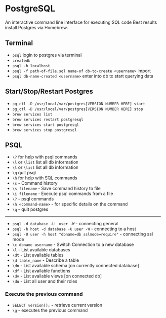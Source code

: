 # PostgreSQL
An interactive command line interface for executing SQL code
Best results install Postgres via Homebrew.

## Terminal
- `psql` login to postgres via terminal
- `createdb` 
- `psql -h localhost` 
- `psql -f path-of-file.sql name-of db-to-create <username>` import
- `psql db-name-created <username>` enter into db to start querying data

## Start/Stop/Restart Postgres

- `pg_ctl -D /usr/local/var/postgres[VERSION NUMBER HERE] start`
- `pg_ctl -D /usr/local/var/postgres[VERSION NUMBER HERE] stop`
- `brew services list`
- `brew services restart postgresql`
- `brew services start postgresql`
- `brew services stop postgresql`

## PSQL
- `\?` for help with psql commands
- `\l` or `\list` list all db information
- `\l` or `\list` list all db information
- `\q` quit psql
- `\h` for help with SQL commands
- `\s` - Command history
- `\s filename` - Save command history to file
- `\i filename` - Execute psql commands from a file
- `\?` - psql commands
- `\h <command-name>` - for specific details on the command
- `\q` - quit postgres

---

- `psql -d database -U  user -W` - connecting general
- `psql -h host -d database -U user -W` - connecting to a host
- `psql -U user -h host "dbname=db sslmode=require"` - connecting ssl mode
- `\c dbname username` -  Switch Connection to a new database
- `\l` - List available databases
- `\dt` - List available tables
- `\d table_name` - Describe a table
- `\dn` - List available schema [on currently connected database]
- `\df` - List available functions 
- `\dv` - List available views [on connected db]
- `\du` - List all user and their roles

### Execute the previous command
   - `SELECT version();` - retrieve current version
   - `\g` - executes the previous command